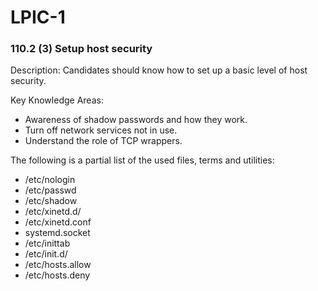 # LPIC-1

### 110.2 (3) Setup host security

Description: Candidates should know how to set up a basic level of host security.

Key Knowledge Areas:
 * Awareness of shadow passwords and how they work.
 * Turn off network services not in use.
 * Understand the role of TCP wrappers.

The following is a partial list of the used files, terms and utilities:
 * /etc/nologin
 * /etc/passwd
 * /etc/shadow
 * /etc/xinetd.d/
 * /etc/xinetd.conf
 * systemd.socket
 * /etc/inittab
 * /etc/init.d/
 * /etc/hosts.allow
 * /etc/hosts.deny

